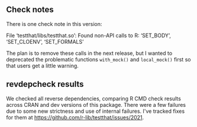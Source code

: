 ## Check notes

There is one check note in this version:

 File ‘testthat/libs/testthat.so’:
    Found non-API calls to R: ‘SET_BODY’, ‘SET_CLOENV’, ‘SET_FORMALS’

The plan is to remove these calls in the next release, but I wanted to deprecated the problematic functions `with_mock()` and `local_mock()` first so that users get a little warning.

## revdepcheck results

We checked all reverse dependencies, comparing R CMD check results across CRAN and dev versions of this package. There were a few failures due to some new strictness and use of internal failures. I've tracked fixes for them at https://github.com/r-lib/testthat/issues/2021.
